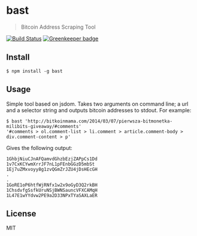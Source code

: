 # bast

> Bitcoin Address Scraping Tool

[![Build Status](https://travis-ci.org/ralphtheninja/bast.svg?branch=master)](https://travis-ci.org/ralphtheninja/bast)
[![Greenkeeper badge](https://badges.greenkeeper.io/ralphtheninja/bast.svg)](https://greenkeeper.io/)

## Install

```
$ npm install -g bast
```

## Usage

Simple tool based on jsdom. Takes two arguments on command line; a url and a selector string and outputs bitcoin addresses to stdout. For example:

```
$ bast 'http://bitkoinmama.com/2014/03/07/pierwsza-bitmonetka-milibits-giveaway/#comments'
'#comments > ol.comment-list > li.comment > article.comment-body > div.comment-content > p'
```

Gives the following output:

```
1GhbjNiuCJnAFQamvdGhzbEzjZAPpCs1Dd
1v7CxKCYwmXrrJF7nL1pFEnbGGzD5mbSt
1Ej7uZMxvoyy8g1zvQGmZrJZU4jDsHEcGH
.
.
1GoRE1oP6htfWjRNfx1w2x9oGyD3Q2rkBH
1ChsdvfgSsfkUruNSjBWNSauncVFXCAMqH
1L47E1wYYdvw2PE9a2D33NPxTYaSAXLaER
```

## License

MIT
